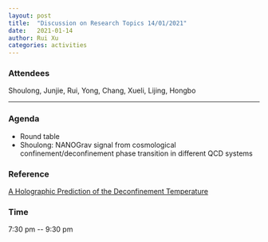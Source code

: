 ```yaml
---
layout: post
title:  "Discussion on Research Topics 14/01/2021"
date:   2021-01-14
author: Rui Xu
categories: activities
---
```



### Attendees

Shoulong, Junjie, Rui, Yong, Chang, Xueli, Lijing, Hongbo

---

### Agenda

- Round table
- Shoulong: NANOGrav signal from cosmological confinement/deconfinement phase transition in different QCD systems


### Reference

[A Holographic Prediction of the Deconfinement Temperature](https://arxiv.org/abs/hep-th/0608151)


### Time

7:30 pm -- 9:30 pm
